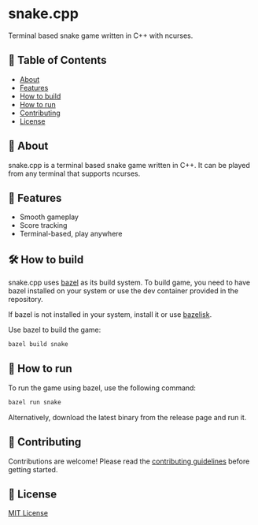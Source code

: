 # snake.cpp

Terminal based snake game written in C++ with ncurses.

## 📝 Table of Contents

- [About](#about)
- [Features](#features)
- [How to build](#how-to-build)
- [How to run](#how-to-run)
- [Contributing](#contributing)
- [License](#license)

## 📕 About <a name="about"></a>

snake.cpp is a terminal based snake game written in C++. It can be played from any terminal that supports ncurses.

## 🌟 Features <a name="features"></a>

- Smooth gameplay
- Score tracking
- Terminal-based, play anywhere

## 🛠️ How to build <a name="how-to-build"></a>

snake.cpp uses [bazel](https://bazel.build/) as its build system. To build game, you need to have bazel installed on your system or use the dev container provided in the repository.

If bazel is not installed in your system, install it or use [bazelisk](https://github.com/bazelbuild/bazelisk).

Use bazel to build the game:

```bash
bazel build snake
```

## 🚀 How to run <a name="how-to-run"></a>

To run the game using bazel, use the following command:

```bash
bazel run snake
```

Alternatively, download the latest binary from the release page and run it.

## 👥 Contributing <a name="contributing"></a>
Contributions are welcome! Please read the [contributing guidelines](CONTRIBUTING.md) before getting started.

## 📝 License <a name="license"></a>

[MIT License](LICENSE)
